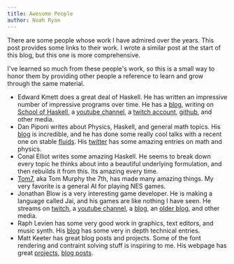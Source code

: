 ```yaml
---
title: Awesome People
author: Noah Ryan
---
```

There are some people whose work I have admired over the years. This post
provides some links to their work. I wrote a similar post at the start of this
blog, but this one is more comprehensive.


I've learned so much from these people's work, so this is a small way to honor them
by providing other people a reference to learn and grow through the same material.


  * Edward Kmett does a great deal of Haskell. He has written an impressive number
    of impressive programs over time. He has a [blog]("http://comonad.com/reader/),
    writing on [School of Haskell](https://www.schoolofhaskell.com/user/edwardk),
    a [youtube channel](https://www.youtube.com/channel/UCE3MJbkTVLoK8dAq7Del8ww), a
    [twitch account](https://www.twitch.tv/ekmett), [github](https://github.com/ekmett),
    and other media.
  * Dan Piponi writes about Physics, Haskell, and general math topics.
    His [blog](http://blog.sigfpe.com/) is incredible, and he has done some really cool talks
    with a recent one on stable [fluids](https://www.youtube.com/watch?v=766obijdpuU).
    His [twitter](https://twitter.com/sigfpe?ref_src=twsrc%5Egoogle%7Ctwcamp%5Eserp%7Ctwgr%5Eauthor)
    has some amazing entries on math and physics.
  * Conal Elliot writes some amazing Haskell. He seems to break down every topic he thinks about
    into a beautiful underlying formulation, and then rebuilds it from this. Its amazing every time.
  * [Tom7](http://tom7.org/), aka Tom Murphy the 7th, has made many amazing things. My very favorite
    is a general AI for playing NES games.
  * Jonathan Blow is a very interesting game developer. He is making a language called Jai,
    and his games are like nothing I have seen. He streams on [twitch](https://www.twitch.tv/naysayer88/clips?filter=clips&range=7d),
    a [youtube channel](https://www.youtube.com/channel/UCCuoqzrsHlwv1YyPKLuMDUQ), a 
    [blog](http://the-witness.net/news/category/engine-tech/), an 
    [older blog](http://number-none.com/blow/blog/), and other media.
  * Raph Levien has some very good work in graphics, text editors, and music synth.
    His [blog](https://levien.com/) has some very in depth technical entries.
  * Matt Keeter has great blog posts and projects. Some of the font rendering and contraint solving
    stuff is inspiring to me. His webpage has great [projects](https://www.mattkeeter.com/projects/),
    [blog posts](https://www.mattkeeter.com/blog/).

